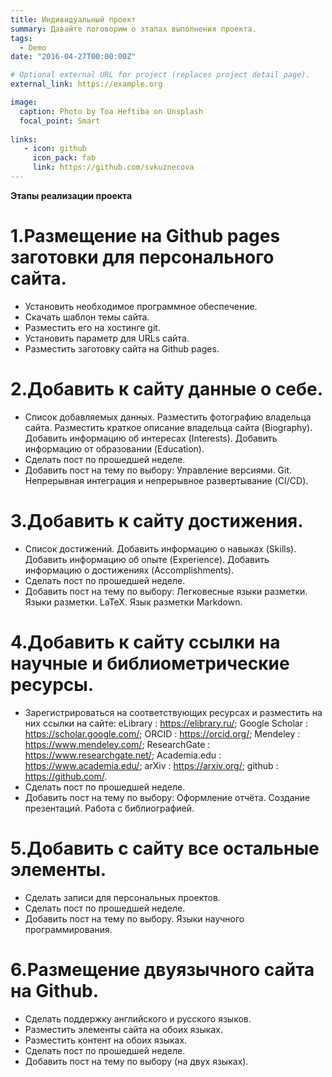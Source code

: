 ```yaml
---
title: Индивидуальный проект
summary: Давайте поговорим о этапах выполнения проекта.
tags:
  - Demo
date: "2016-04-27T00:00:00Z"

# Optional external URL for project (replaces project detail page).
external_link: https://example.org

image:
  caption: Photo by Toa Heftiba on Unsplash
  focal_point: Smart
  
links:  
   - icon: github
     icon_pack: fab
     link: https://github.com/svkuznecova
---
```


**Этапы реализации проекта**

# 1.Размещение на Github pages заготовки для персонального сайта.
- Установить необходимое программное обеспечение.
- Скачать шаблон темы сайта.
- Разместить его на хостинге git.
- Установить параметр для URLs сайта.
- Разместить заготовку сайта на Github pages.

# 2.Добавить к сайту данные о себе.
- Список добавляемых данных.
        Разместить фотографию владельца сайта.
        Разместить краткое описание владельца сайта (Biography).
        Добавить информацию об интересах (Interests).
        Добавить информацию от образовании (Education).
- Сделать пост по прошедшей неделе.
- Добавить пост на тему по выбору:
        Управление версиями. Git.
        Непрерывная интеграция и непрерывное развертывание (CI/CD).

# 3.Добавить к сайту достижения.
- Список достижений.
        Добавить информацию о навыках (Skills).
        Добавить информацию об опыте (Experience).
        Добавить информацию о достижениях (Accomplishments).
- Сделать пост по прошедшей неделе.
- Добавить пост на тему по выбору:
         Легковесные языки разметки.
         Языки разметки. LaTeX.
         Язык разметки Markdown.

# 4.Добавить к сайту ссылки на научные и библиометрические ресурсы.
- Зарегистрироваться на соответствующих ресурсах и разместить на них ссылки на сайте:
            eLibrary : https://elibrary.ru/;
            Google Scholar : https://scholar.google.com/;
            ORCID : https://orcid.org/;
            Mendeley : https://www.mendeley.com/;
            ResearchGate : https://www.researchgate.net/;
            Academia.edu : https://www.academia.edu/;
            arXiv : https://arxiv.org/;
            github : https://github.com/.
- Сделать пост по прошедшей неделе.
- Добавить пост на тему по выбору:
            Оформление отчёта.
            Создание презентаций.
            Работа с библиографией.

# 5.Добавить с сайту все остальные элементы.
- Сделать записи для персональных проектов.
- Сделать пост по прошедшей неделе.
- Добавить пост на тему по выбору.
            Языки научного программирования.

# 6.Размещение двуязычного сайта на Github.
- Сделать поддержку английского и русского языков.
- Разместить элементы сайта на обоих языках.
- Разместить контент на обоих языках.
- Сделать пост по прошедшей неделе.
- Добавить пост на тему по выбору (на двух языках).

